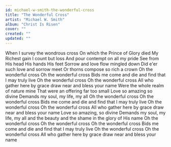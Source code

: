 ```yaml
---
id: michael-w-smith-the-wonderful-cross
title: "The Wonderful Cross"
artist: "Michael W. Smith"
album: "Christ Is Risen"
cover: ""
created: ""
updated: ""
---
```


When I survey the wondrous cross
On which the Prince of Glory died
My Richest gain I count but loss
And pour contempt on all my pride
See from His head His hands His feet
Sorrow and love flow mingled down
Did e'er such love and sorrow meet
Or thorns compose so rich a crown
Oh the wonderful cross
Oh the wonderful cross
Bids me come and die and find
that I may truly live
Oh the wonderful cross
Oh the wonderful cross
All who gather here by grace
draw near and bless your name
Were the whole realm of nature mine
That were an offering far too small
Love so amazing so divine
Demands my soul, my life, my all
Oh the wonderful cross
Oh the wonderful cross
Bids me come and die and find
that I may truly live
Oh the wonderful cross
Oh the wonderful cross
All who gather here by grace
draw near and bless your name
Love so amazing, so divine
Demands my soul, my life, my all
and the beauty and the shame
in the glory of His name
Oh the wonderful cross
Oh the wonderful cross
Oh the wonderful cross
Bids me come and die and find
that I may truly live
Oh the wonderful cross
Oh the wonderful cross
All who gather here by grace
draw near and bless your name